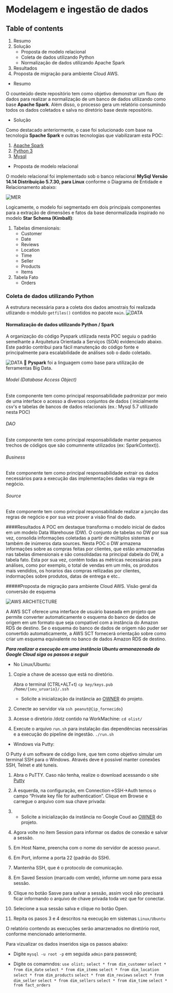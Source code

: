 # Modelagem e ingestão de dados

## Table of contents
1. Resumo
2. Solução
    - Proposta de modelo relacional
    - Coleta de dados utilizando Python
    - Normalização de dados utilizando Apache Spark
3. Resultados
4. Proposta de migração para ambiente Cloud AWS. 

* Resumo 

O counteúdo deste repositório tem como objetivo demonstrar um fluxo de dados para realizar a normalização de um banco de 
dados utilizando como base **Apache Spark**. Além disso, o processo gera um relatório consumindo todos os dados coletados e 
salva no diretório base deste repositório.

* Solução

Como destacado anteriormente, o case foi solucionado com base na tecnologia **Spache Spark** e outras tecnologias que 
viabilizaram esta POC:
1. [Apache Spark](https://spark.apache.org/)
2. [Python 3](https://www.python.org/)
3. [Mysql](https://www.mysql.com/)

* Proposta de modelo relacional

O modelo relacional foi implementado sob o banco relacional **MySql Versão 14.14 Distribuição 5.7.30, para Linux** conforme 
o Diagrama de Entidade e Relacionamento abaixo:

![MER](resources/architecture/dw.png)

Logicamente, o modelo foi segmentado em dois principais componentes para a extração de dimensões 
e fatos da base denormalizada inspirado no modelo **Star Schema (Kimball)**:

1. Tabelas dimensionais:
    - Customer
    - Date
    - Reviews 
    - Location
    - Time
    - Seller
    - Products
    - Items
2. Tabela Fato
    - Orders

### Coleta de dados utilizando Python
A estrutura necessária para a coleta dos dados amostrais foi realizada utlizando o módulo `getfiles()` contidos no pacote `main`.
![DATA](resources/architecture/data_collecting.jpg)

#### Normalização de dados utilizando **Python / Spark**
A organização do código Pyspark utilizada nesta POC seguiu o padrão semelhante a Arquitetura Orientada a Serviços (SOA) 
evidenciado abaixo. Este padrão contribui para fácil manutenção do código fonte e principalmente para escalabilidade de análises sob o dado coletado.

![DATA](resources/architecture/normalization.jpg)
:pushpin: **Pyspark** foi a linguagem como base para utilização de ferramentas Big Data.

###### Model (Database Access Object)
Este componente tem como principal responsabilidade padronizar por meio de uma interface o acesso a diversos conjuntos 
de dados ( inicialmente csv's e tabelas de bancos de dados relacionais (ex.: Mysql 5.7 utilizado nesta POC)

###### DAO 
Este componente tem como principal responsabilidade manter pequenos trechos de códigos que são comumnente utilizados (ex: SparkContext)).

###### Business
Este componente tem como principal responsabilidade extrair os dados necessários para a execução das implementações dadas via regra de negócio.

###### Source
Este componente tem como principal responsabilidade realizar a junção das regras de negócio e por sua vez prover a visão final do dado.

####Resultados
A POC em destaque transforma o modelo inicial de dados em um modelo Data Warehouse (DW).
O conjunto de tabelas no DW por sua vez, consolida informações coletadas a partir de múltiplos sistemas e também
de inúmeros data sources.
Nesta POC o DW armazena informações sobre as compras feitas por clientes, que estão armazenadas nas tabelas dimensionais e são consolidadas 
na principal dabela do DW, a tabela fato. Esta por sua vez, contém todas as métricas necessárias para análises, como por exemplo, o total de vendas em um mês, os produtos mais vendidos,
os horarios das compras rellizadas por clientes, indormações sobre produtos, datas de entrega e etc..

#####Proposta de migração para ambiente Cloud AWS.
Visão geral da conversão de esquema

![AWS ARCHITECTURE](resources/architecture/DataExtractor.jpg)

A AWS SCT oferece uma interface de usuário baseada em projeto que permite converter automaticamente o esquema do banco 
de dados de origem em um formato que seja compatível com a instância do Amazon RDS de destino. Se o esquema do banco de 
dados de origem não puder ser convertido automaticamente, a AWS SCT fornecerá orientação sobre como criar um esquema equivalente 
no banco de dados Amazon RDS de destino.

***Para realizar a execução em uma instância Ubuntu armanazenada do Google Cloud siga os passos a seguir*** 
 
- No Linux/Ubuntu:

1. Copie a chave de acesso que está no díretório.

     Abra o terminal (CTRL+ALT+t)
    `cp key/keys.pub /home/{seu_uruario}/.ssh`
    - Solicite a inicialização da instância ao [OWNER](https://github.com/eguidos) do projeto.

2. Conecte ao servidor via `ssh peanut@{ip_fornecido}`

3. Acesse o diretório /dotz contido na WorkMachine:
    `cd olist/`
4. Execute o arquivo `run.sh` para instalação das dependências necessárias e a execução do pipeline de ingestão.
    `./run.sh`
    
- Windows via Putty:

O Putty é um software de código livre, que tem como objetivo simular um terminal SSH para o Windows. Através deve é possível manter conexões SSH, Telnet e até tuneis.
1. Abra o PuTTY. Caso não tenha, realize o download acessando o site [Putty](htts://putty.org)

2. À esquerda, na configuração, em Connection->SSH->Auth temos o campo “Private key file for authentication”. Clique em Browse e carregue o arquivo com sua chave privada:

3. - Solicite a inicialização da instância no Google Coud ao [OWNER](https://github.com/eguidos) do projeto.

4. Agora volte no item Session para informar os dados de conexão e salvar a sessão.

5. Em Host Name, preencha com o nome do servidor de acesso `peanut`.

6. Em Port, informe a porta 22 (padrão do SSH).

7. Mantenha SSH, que é o protocolo de comunicação.

8. Em Saved Session (marcado com verde), informe um nome para essa sessão.

9. Clique no botão Sasve para salvar a sessão, assim você não precisará ficar informando o arquivo de chave privada toda vez que for conectar.

10. Selecione a sua sessão salva e clique no botão Open.

11. Repita os pasos 3 e 4 descritos na execução em sistemas `Linux/Ubuntu`
    
O relatório contendo as execuções serão amarzenados no diretório root, conforme mencionado anteriormente.

Para vizualizar os dados inseridos siga os passos abaixo:

- Digite `mysql -u root -p` em seguida `admin` para password;

- Digite os comamndos:
`use olist;`
`select * from dim_customer`
`select * from dim_date`
`select * from dim_items`
`select * from dim_location`
`select * from dim_products`
`select * from dim_reviews`
`select * from dim_seller`
`select * from dim_sellers`
`select * from dim_time`
`select * from fact_orders`      
  